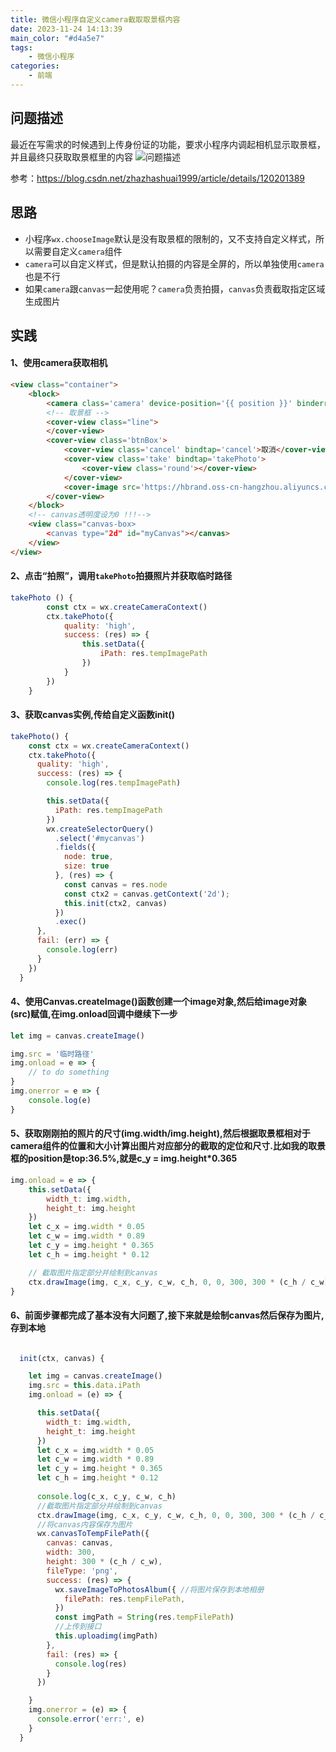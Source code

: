 ```yaml
---
title: 微信小程序自定义camera截取取景框内容
date: 2023-11-24 14:13:39
main_color: "#d4a5e7"
tags:
	- 微信小程序
categories:
	- 前端
---
```


## 问题描述

最近在写需求的时候遇到上传身份证的功能，要求小程序内调起相机显示取景框，并且最终只获取取景框里的内容
![问题描述](https://gitee.com/syy1101/image/raw/master/20231124-1.jpg)

参考：https://blog.csdn.net/zhazhashuai1999/article/details/120201389

## 思路

- 小程序`wx.chooseImage`默认是没有取景框的限制的，又不支持自定义样式，所以需要自定义`camera`组件
- `camera`可以自定义样式，但是默认拍摄的内容是全屏的，所以单独使用`camera`也是不行
- 如果`camera`跟`canvas`一起使用呢？`camera`负责拍摄，`canvas`负责截取指定区域生成图片

## 实践

#### 1、使用camera获取相机

```html
<view class="container">
    <block>
        <camera class='camera' device-position='{{ position }}' binderror='error' bindstop='cancel'></camera>
        <!-- 取景框 -->
        <cover-view class="line">
        </cover-view>
        <cover-view class='btnBox'>
            <cover-view class='cancel' bindtap='cancel'>取消</cover-view>
            <cover-view class='take' bindtap='takePhoto'>
                <cover-view class='round'></cover-view>
            </cover-view>
            <cover-image src='https://hbrand.oss-cn-hangzhou.aliyuncs.com/hzhuihe/lens.png' bindtap='transLens' class='lens'></cover-image>
        </cover-view>
    </block>
    <!-- canvas透明度设为0 !!!-->
    <view class="canvas-box>
        <canvas type="2d" id="myCanvas"></canvas>
    </view>
</view>
```

#### 2、点击“拍照”，调用`takePhoto`拍摄照片并获取临时路径

```javascript
takePhoto () {
        const ctx = wx.createCameraContext()
        ctx.takePhoto({
            quality: 'high',
            success: (res) => {
                this.setData({
                    iPath: res.tempImagePath
                })
            }
        })
    }
```

#### 3、获取canvas实例,传给自定义函数init()

```javascript
takePhoto() {
    const ctx = wx.createCameraContext()
    ctx.takePhoto({
      quality: 'high',
      success: (res) => {
        console.log(res.tempImagePath)

        this.setData({
          iPath: res.tempImagePath
        })
        wx.createSelectorQuery()
          .select('#mycanvas')
          .fields({
            node: true,
            size: true
          }, (res) => {
            const canvas = res.node
            const ctx2 = canvas.getContext('2d');
            this.init(ctx2, canvas)
          })
          .exec()
      },
      fail: (err) => {
        console.log(err)
      }
    })
  }

```

#### 4、使用Canvas.createImage()函数创建一个image对象,然后给image对象(src)赋值,在img.onload回调中继续下一步

```javascript
let img = canvas.createImage()

img.src = '临时路径'
img.onload = e => {
	// to do something
}
img.onerror = e => {
	console.log(e)
}
```

#### 5、获取刚刚拍的照片的尺寸(img.width/img.height),然后根据取景框相对于camera组件的位置和大小计算出图片对应部分的截取的定位和尺寸.比如我的取景框的position是top:36.5%,就是c_y = img.height*0.365

```javascript
img.onload = e => {
	this.setData({
		width_t: img.width,
		height_t: img.height
	})
	let c_x = img.width * 0.05
	let c_w = img.width * 0.89
	let c_y = img.height * 0.365
	let c_h = img.height * 0.12

	// 截取图片指定部分并绘制到canvas
	ctx.drawImage(img, c_x, c_y, c_w, c_h, 0, 0, 300, 300 * (c_h / c_w)) // width固定300，按比例计算出height
}
```

#### 6、前面步骤都完成了基本没有大问题了,接下来就是绘制canvas然后保存为图片,存到本地

```javascript

  init(ctx, canvas) {

    let img = canvas.createImage()
    img.src = this.data.iPath
    img.onload = (e) => {

      this.setData({
        width_t: img.width,
        height_t: img.height
      })
      let c_x = img.width * 0.05
      let c_w = img.width * 0.89
      let c_y = img.height * 0.365
      let c_h = img.height * 0.12
     
      console.log(c_x, c_y, c_w, c_h)
      //截取图片指定部分并绘制到canvas
      ctx.drawImage(img, c_x, c_y, c_w, c_h, 0, 0, 300, 300 * (c_h / c_w))//width固定为300,按比例计算出height
      //将canvas内容保存为图片
      wx.canvasToTempFilePath({
        canvas: canvas,
        width: 300,
        height: 300 * (c_h / c_w),
        fileType: 'png',
        success: (res) => {
          wx.saveImageToPhotosAlbum({ //将图片保存到本地相册
            filePath: res.tempFilePath,
          })
          const imgPath = String(res.tempFilePath)
          //上传到接口
          this.uploadimg(imgPath)
        },
        fail: (res) => {
          console.log(res)
        }
      })

    }
    img.onerror = (e) => {
      console.error('err:', e)
    }
  }
```




